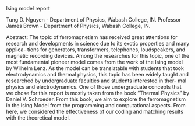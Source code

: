 Ising model report


Tung D. Nguyen - Department of Physics, Wabash College, IN. 
Professor James Brown - Department of Physics, Wabash College, IN.


Abstract: The topic of ferromagnetism has received great attentions for research and developments in science due to its exotic 
properties and many applica- tions for generators, transformers, telephones, loudspeakers, and magnetic recording devices. 
Among the researches for this topic, one of the most fundamental pioneer model comes from the work of the Ising model by 
Wilhelm Lenz. As the model can be translatable with students that took electrodynamics and thermal physics, this topic has 
been widely taught and researched by undergraduate faculties and students interested in ther- mal physics and electrodynamics. 
One of those undergraduate concepts that we chose for this report is mostly taken from the book ”Thermal Physics” by 
Daniel V. Schroeder. From this book, we aim to explore the ferromagnetism in the Ising Model from the programming and 
computational aspects. From here, we considered the effectiveness of our coding and matching results with the theoretical model.
